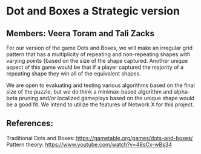 # Dot and Boxes a Strategic version
## Members: Veera Toram and Tali Zacks

For our version of the game Dots and Boxes, we will make an irregular grid pattern that has a multiplicity of repeating and non-repeating shapes with varying points {based on the size of the shape captured. Another unique aspect of this game would be that if a player captured the majority of a repeating shape they win all of the equivalent shapes.

We are open to evaluating and testing various algorithms based on the final size of the puzzle, but we do think a minimax-based algorithm and alpha-beta pruning and/or localized gameplays based on the unique shape would be a good fit. We intend to utilize the features of Network X for this project.

## References: 

Traditional Dots and Boxes: <a>https://gametable.org/games/dots-and-boxes/</a>
Pattern theory: <a>https://www.youtube.com/watch?v=48sCx-wBs34</a>

